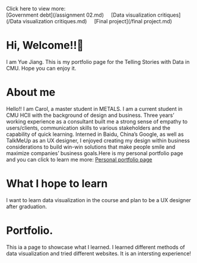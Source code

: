 Click here to view more: 
<br/>
[Government debt](/assignment 02.md) &nbsp;&nbsp;&nbsp;
[Data visualization critiques](/Data visualization critiques.md) &nbsp;&nbsp;&nbsp;
[Final project](/final project.md) &nbsp;&nbsp;&nbsp;

# Hi, Welcome!!🤩
I am Yue Jiang. This is my portfolio page for the Telling Stories with Data in CMU. Hope you can enjoy it. 

# About me
Hello!! I am Carol, a master student in METALS. I am a current student in CMU HCII with the background of design and business. Three years’ working experience as a consultant built me a strong sense of empathy to users/clients, communication skills to various stakeholders and the capability of quick learning. Interned in Baidu,  China’s Google, as well as TalkMeUp as an UX designer, I enjoyed creating my design within business considerations to build win-win solutions that make people smile and maximize companies’ business goals.Here is my personal portfolio page and you can click to learn me more: [Personal portfolio page](http://www.yuejiang.me)

# What I hope to learn
I want to learn data visualization in the course and plan to be a UX designer after graduation.

# Portfolio.
This ia a page to showcase what I learned. I learned different methods of data visualization and tried different websites. It is an intersting experience!



  
